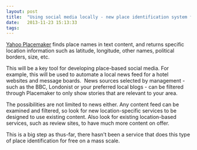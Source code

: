 ```yaml
---
layout: post
title:  "Using social media locally - new place identification system from Yahoo is a major step"
date:   2013-11-23 15:13:33
tags:   
---
```


<a href="http://developer.yahoo.com/geo/placemaker/guide/" target="_blank">Yahoo Placemaker</a> finds place names in text content, and returns specific location information such as latitude, longitude, other names, political borders, size, etc.

This will be a key tool for developing place-based social media. For example, this will be used to automate a local news feed for a hotel websites and message boards.  News sources selected by management - such as the BBC, Londonist or your preferred local blogs - can be filtered through Placemaker to only show stories that are relevant to your area.

The possibilities are not limited to news either. Any content feed can be examined and filtered, so look for new location-specific services to be designed to use existing content. Also look for existing location-based services, such as review sites, to have much more content on offer.

This is a big step as thus-far, there hasn't been a service that does this type of place identification for free on a mass scale.
